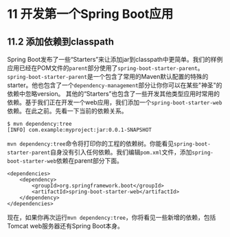 # 11 开发第一个Spring Boot应用
## 11.2 添加依赖到classpath
Spring Boot发布了一些“Starters”来让添加jar到classpath中更简单。我们的样例应用已经在POM文件的``parent``部分使用了``spring-boot-starter-parent``。``spring-boot-starter-parent``是一个包含了常用的Maven默认配置的特殊的starter。他也包含了一个``dependency-management``部分让你你可以在某些"神圣"的依赖中忽略version。
其他的“Starters”也包含了一些开发其他类型应用时常用的依赖。基于我们正在开发一个web应用，我们添加一个``spring-boot-starter-web``依赖。在此之前。先看一下当前的依赖关系。
```
$ mvn dependency:tree
[INFO] com.example:myproject:jar:0.0.1-SNAPSHOT
```
``mvn dependency:tree``命令将打印你的工程的依赖树。你能看见``spring-boot-starter-parent``自身没有引入任何依赖。我们编辑``pom.xml``文件，添加``spring-boot-starter-web``依赖在parent部分下面。
```
<dependencies>
    <dependency>
        <groupId>org.springframework.boot</groupId>
        <artifactId>spring-boot-starter-web</artifactId>
    </dependency>
</dependencies>
```
现在，如果你再次运行``mvn dependency:tree``，你将看见一些新增的依赖，包括Tomcat web服务器还有Spring Boot本身。


